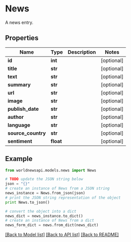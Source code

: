 # News

A news entry.

## Properties

Name | Type | Description | Notes
------------ | ------------- | ------------- | -------------
**id** | **int** |  | [optional] 
**title** | **str** |  | [optional] 
**text** | **str** |  | [optional] 
**summary** | **str** |  | [optional] 
**url** | **str** |  | [optional] 
**image** | **str** |  | [optional] 
**publish_date** | **str** |  | [optional] 
**author** | **str** |  | [optional] 
**language** | **str** |  | [optional] 
**source_country** | **str** |  | [optional] 
**sentiment** | **float** |  | [optional] 

## Example

```python
from worldnewsapi.models.news import News

# TODO update the JSON string below
json = "{}"
# create an instance of News from a JSON string
news_instance = News.from_json(json)
# print the JSON string representation of the object
print News.to_json()

# convert the object into a dict
news_dict = news_instance.to_dict()
# create an instance of News from a dict
news_form_dict = news.from_dict(news_dict)
```
[[Back to Model list]](../README.md#documentation-for-models) [[Back to API list]](../README.md#documentation-for-api-endpoints) [[Back to README]](../README.md)


